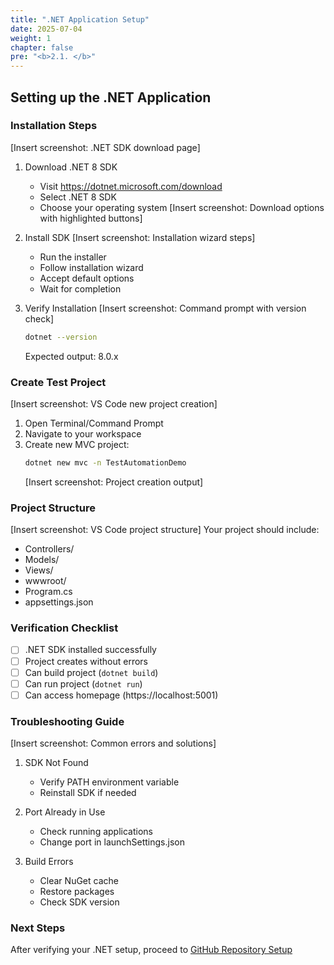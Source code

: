 ```yaml
---
title: ".NET Application Setup"
date: 2025-07-04
weight: 1
chapter: false
pre: "<b>2.1. </b>"
---
```


## Setting up the .NET Application

### Installation Steps
[Insert screenshot: .NET SDK download page]
1. Download .NET 8 SDK
   - Visit https://dotnet.microsoft.com/download
   - Select .NET 8 SDK
   - Choose your operating system
   [Insert screenshot: Download options with highlighted buttons]

2. Install SDK
   [Insert screenshot: Installation wizard steps]
   - Run the installer
   - Follow installation wizard
   - Accept default options
   - Wait for completion

3. Verify Installation
   [Insert screenshot: Command prompt with version check]
   ```bash
   dotnet --version
   ```
   Expected output: 8.0.x

### Create Test Project
[Insert screenshot: VS Code new project creation]
1. Open Terminal/Command Prompt
2. Navigate to your workspace
3. Create new MVC project:
   ```bash
   dotnet new mvc -n TestAutomationDemo
   ```
   [Insert screenshot: Project creation output]

### Project Structure
[Insert screenshot: VS Code project structure]
Your project should include:
- Controllers/
- Models/
- Views/
- wwwroot/
- Program.cs
- appsettings.json

### Verification Checklist
- [ ] .NET SDK installed successfully
- [ ] Project creates without errors
- [ ] Can build project (`dotnet build`)
- [ ] Can run project (`dotnet run`)
- [ ] Can access homepage (https://localhost:5001)

### Troubleshooting Guide
[Insert screenshot: Common errors and solutions]
1. SDK Not Found
   - Verify PATH environment variable
   - Reinstall SDK if needed
   
2. Port Already in Use
   - Check running applications
   - Change port in launchSettings.json

3. Build Errors
   - Clear NuGet cache
   - Restore packages
   - Check SDK version

### Next Steps
After verifying your .NET setup, proceed to [GitHub Repository Setup](../2.2-github-repo/)
